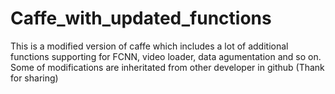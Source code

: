 # Caffe_with_updated_functions
This is a modified version of caffe which includes a lot of additional functions supporting for FCNN, video loader, data agumentation and so on. Some of modifications are inheritated from other developer in github (Thank for sharing)
